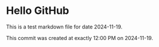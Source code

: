 # Hello GitHub
This is a test markdown file for date 2024-11-19.

This commit was created at exactly 12:00 PM on 2024-11-19.

